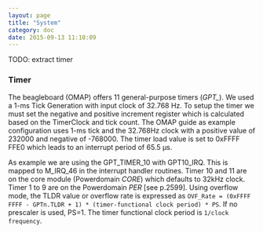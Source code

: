 ```yaml
---
layout: page
title: "System"
category: doc
date: 2015-09-13 11:10:09
---
```


TODO: extract timer

### Timer
The beagleboard (OMAP) offers 11 general-purpose timers (*GPT_*). We used a 1-ms Tick Generation with input clock of 32.768 Hz. To setup the timer we must set the negative and positive increment register which is calculated based on the TimerClock and tick count. The OMAP guide as example configuration uses 1-ms tick and the 32.768Hz clock with a positive value of 232000 and negative of -768000. The timer load value is set to 0xFFFF FFE0 which leads to an interrupt period of 65.5 μs.

As example we are using the GPT_TIMER_10 with GPT10_IRQ. This is mapped to M_IRQ_46 in the interrupt handler routines. Timer 10 and 11 are on the core module (Powerdomain *CORE*) which defaults to 32kHz clock. Timer 1 to 9 are on the Powerdomain *PER* [see p.2599]. Using overflow mode, the TLDR value or overflow rate is expressed as `OVF_Rate = (0xFFFF FFFF - GPTn.TLDR + 1) * (timer-functional clock period) * PS`. If no prescaler is used, PS=1. The timer functional clock period is `1/clock frequency`.
